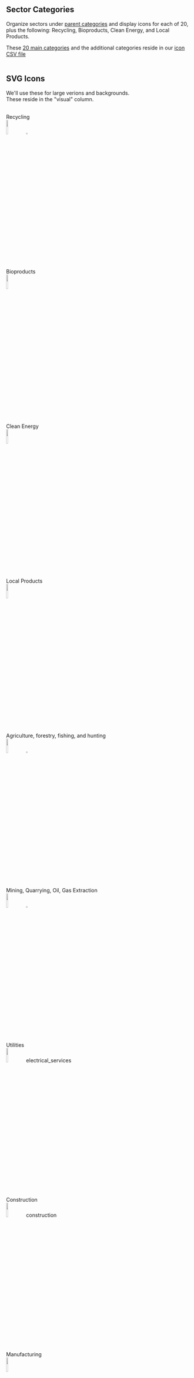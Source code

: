
## Sector Categories

Organize sectors under [parent categories](../) and display icons for each of 20, plus the following: Recycling, Bioproducts, Clean Energy, and Local Products.  

<!-- Font Awesome
Add [Font Awesome Icons](https://fontawesome.com/). Example with Javascript tag:  

 <link rel="stylesheet" href="https://pro.fontawesome.com/releases/v5.10.0/css/all.css" integrity="sha384-AYmEC3Yw5cVb3ZcuHtOA93w35dYTsvhLPVnYs9eStHfGJvOvKxVfELGroGkvsg+p" crossorigin="anonymous"/>

<i class="fas fa-star" style="font-size: 32px"></i><br>   -->


<!-- Material Icons
We might also use [Material Design Icons](https://materialdesignicons.com/) ([Dev](https://dev.materialdesignicons.com/icons) - [CDN](https://cdn.materialdesignicons.com/5.2.45/))  

 <link id="fonts-googleapis-com-icon" rel="stylesheet" type="text/css" href="https://fonts.googleapis.com/icon?family=Material+Icons" media="all">

<i class="showAppsX material-icons appIconX" style="font-size:32px">&#xE5C3;</i>   -->

These <a href="https://www.cdc.gov/niosh/topics/coding/more.html">20 main categories</a> and the additional categories reside in our
<a href="icons.csv">icon CSV file</a><br><br>


<h2>SVG Icons</h2>

We'll use these for large verions and backgrounds.<br>
These reside in the "visual" column.<br><br>

Recycling <br>
<img id="REicon" src="recycle.svg" width = '10%' height = '10%'> <img id="REicon" src="recycle.svg" width = '3%' height = '3%'>  

Bioproducts <br>
<img id="REicon" src="biomass.svg" width = '10%' height = '10%'>  

Clean Energy <br>
<img id="CEicon" src="greenenergy.svg" width = '10%' height = '10%'>  

Local Products <br>
<img id="LPicon" src="localproduct.svg" width = '10%' height = '10%'>  

Agriculture, forestry, fishing, and hunting  
<img id="AGicon" src="agriculture.svg" width = '10%' height = '10%'> <img id="AGicon" src="agriculture.svg" width = '3%' height = '3%'>  

Mining, Quarrying, Oil, Gas Extraction <br>
<img id="MIicon" src="mining.svg" width = '10%' height = '10%'>  <img id="MIicon" src="mining.svg" width = '3%' height = '3%'>

Utilities <br>
<img id="UTicon" src="utilities.svg" width = '10%' height = '10%'> <span class="material-icons">electrical_services</span>    
<!-- looks too much like a chemical leak
<img id="UTicon" src="noun_Utility.svg" width = '10%' height = '10%'>  
-->

Construction  
<img id="COicon" src="construction.svg" width = '10%' height = '10%'> <span class="material-icons">construction</span>  

Manufacturing  
<img id="MAicon" src="manufacturing.svg" width = '10%' height = '10%'>  

Wholesale trade  
<img id="WHicon" src="wholesale.svg" width = '10%' height = '10%'>  

Retail trade  
<img id="REicon" src="retail.svg" width = '10%' height = '10%'> <span class="material-icons">storefront</span>

Transportation and warehousing  
<img id="TRicon" src="transportation.svg" width = '10%' height = '10%'> <span class="material-icons">local_shipping</span>

Information  
<img id="INicon" src="information.svg" width = '10%' height = '10%'> <span class="material-icons">laptop_chromebook</span>

Finance and Insurance <br>
<img id="FIicon" src="finance.svg" width = '10%' height = '10%'> <span class="material-icons">monetization_on</span>

Real Estate and Rental and Leasing <br>
<img id="REicon" src="realestate.svg" width = '10%' height = '10%'> <img id="REicon" src="realestate.svg" width = '3%' height = '3%'>

Professional and business services  
<img id="BUicon" src="business.svg" width = '10%' height = '10%'> <span class="material-icons">business_center</span>

Management of Companies and Enterprises <br>
<img id="MAicon" src="management.svg" width = '10%' height = '10%'> <span class="material-icons">group</span>

Educational Services <br>
<img id="EDicon" src="education.svg" width = '10%' height = '10%'>  <span class="material-icons">school</span>

Health Care and Social Assistance <br>
<img id="HEicon" src="healthcare.svg" width = '10%' height = '10%'>  <span class="material-icons">local_hospital</span>

Arts, entertainment, recreation <br>
<img id="ARicon" src="art.svg" width = '10%' height = '10%'> <span class="material-icons">color_lens</span>

Accommodation and Food Services <br>
<img id="ACicon" src="food.svg" width = '10%' height = '10%'> <span class="material-icons">restaurant</span>  

Public Administration <br>
<img id="GOicon" src="government.svg" width = '10%' height = '10%'>  <span class="material-icons">account_balance</span>  

More icons: <a href="https://www.flaticon.com/" target="_blank">flaticon.com</a>
<br>

<h2>Font Awesome Icons</h2>

Here are some [Font Awesome Icons](https://fontawesome.com/icons?d=gallery&m=free). Example with Javascript tag:  

We won't use these because they are too thick.  
<!-- Font Awesome -->
 <link rel="stylesheet" href="https://pro.fontawesome.com/releases/v5.10.0/css/all.css" integrity="sha384-AYmEC3Yw5cVb3ZcuHtOA93w35dYTsvhLPVnYs9eStHfGJvOvKxVfELGroGkvsg+p" crossorigin="anonymous"/>

<style>
	.f_icons i {
		font-size: 36px;
		margin-right:10px;
	}
</style>
<div class="f_icons">
<i class="fas fa-star"></i>
<i class="fas fa-balance-scale"></i>
<i class="fas fa-couch"></i>
<i class="fas fa-hospital-user"></i>
<i class="fas fa-atom"></i>
</div><br>


<h2>Google Material Icons</h2>

Here are some [Google Material Icons](https://material.io/resources/icons/?style=baseline) - [Material Design Icons](https://materialdesignicons.com/) ([Dev](https://dev.materialdesignicons.com/icons) - [CDN](https://cdn.materialdesignicons.com/5.2.45/))  

We will use these for small version of icon.<br>
These reside in the "icon" column.<br><br>

<!-- Material Icons -->
 <link id="fonts-googleapis-com-icon" rel="stylesheet" type="text/css" href="https://fonts.googleapis.com/icon?family=Material+Icons" media="all">
<style>
	.m_icons span {
		font-size: 48px;
	}
</style>
<div class="m_icons">
construction<br>
<span class="material-icons">construction</span><br><br>

engineering<br>
<span class="material-icons">engineering</span><br><br>

arts<br>
<span class="material-icons">color_lens</span><br><br>

government<br>
<span class="material-icons">account_balance</span><br><br>

retail<br>
<span class="material-icons">storefront</span><br><br>



Not using these (yet)<br><br>

<span class="material-icons">anchor</span>
<span class="material-icons">architecture</span>
<span class="material-icons">commute</span>
<span class="material-icons">airplanemode_active</span>
<span class="material-icons">apartment</span>
<span class="material-icons">apps</span>
</div>



<h2>Unicode Icons</h2>

<a href="https://unicode-table.com/en/sets/facebook-symbols/">Unicode Icons</a> -
<a href="http://www.fileformat.info/info/unicode/font/index.htm">Fonts</a>

<style>
	.u_icons span {
		font-size: 42px;
		margin-right:9px;
		font-family: "Arial Unicode MS"
	}
</style>
<div class="u_icons">

Recycling<br>
<span name="recycling">&#9851;</span><br>

Closer look (used for markdown link)<br>
<span>&#128065;</span><br>

</div>
